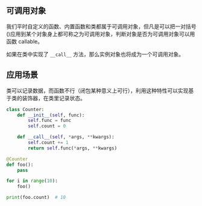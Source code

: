 ## 可调用对象

我们平时自定义的函数、内置函数和类都属于可调用对象，但凡是可以把一对括号()应用到某个对象身上都可称之为可调用对象，判断对象是否为可调用对象可以用函数 callable。

如果在类中实现了 `__call__` 方法，那么实例对象也将成为一个可调用对象。



## 应用场景

类可以记录数据，而函数不行（闭包某种意义上可行），利用这种特性可以实现基于类的装饰器，在类里记录状态。

```python
class Counter:
    def __init__(self, func):
        self.func = func
        self.count = 0

    def __call__(self, *args, **kwargs):
        self.count += 1
        return self.func(*args, **kwargs)

@Counter
def foo():
    pass

for i in range(10):
    foo()

print(foo.count)  # 10
```


